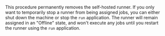 This procedure permanently removes the self-hosted runner. If you only want to temporarily stop a runner from being assigned jobs, you can either shut down the machine or stop the `run` application. The runner will remain assigned in an "Offline" state, and won't execute any jobs until you restart the runner using the `run` application.
